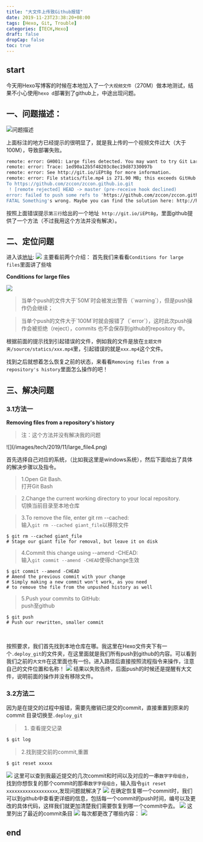 ```yaml
---
title: "大文件上传致Github报错"
date: 2019-11-23T23:38:20+08:00
tags: [Hexo, Git, Trouble]  
categories: [TECH,Hexo]
draft: false
dropCap: false
toc: true
---
```

## start
今天用Hexo写博客的时候在本地加入了一个`大视频文件`（270M）做本地测试，结果不小心使用`hexo d`部署到了github上，中途出现问题。

## 一、问题描述：

![](/images/tech/2019/11/large_file.png "问题描述")

上面标注的地方已经提示的很明显了，就是我上传的一个视频文件过大（大于100M），导致部署失败。

```bash
remote: error: GH001: Large files detected. You may want to try Git Large File Storage - https://git-lfs.github.com.
remote: error: Trace: 1ed90a12b5f48203c8ec19d87330097b
remote: error: See http://git.io/iEPt8g for more information.
remote: error: File statics/file.mp4 is 271.90 MB; this exceeds GitHub's file size limit of 100.00 MB
To https://github.com/zccon/zccon.github.io.git
 ! [remote rejected] HEAD -> master (pre-receive hook declined)
error: failed to push some refs to 'https://github.com/zccon/zccon.github.io.git'
FATAL Something's wrong. Maybe you can find the solution here: http://hexo.io/docs/troubleshooting.html
```
按照上面错误提示`第三行`给出的一个地址` http://git.io/iEPt8g`，里面github提供了一个方法（不过我用这个方法并没有解决）。

## 二、定位问题
进入该[地址](http://git.io/iEPt8g):
![](/images/tech/2019/11/large_file2.png)
主要看前两个介绍：
首先我们来看看`Conditions for large files`里面讲了些啥

**Conditions for large files**

![](/images/tech/2019/11/large_file3.png)

<blockquote class="colorquote info"><p>当单个push的文件大于`50M`时会被发出警告（`warning`），但是push操作仍会继续；</p></blockquote>

<blockquote class="colorquote info"><p>当单个push的文件大于`100M`时就会报错了（`error`），这时此次push操作会被拒绝（reject），commits 也不会保存到github的repository 中。</p></blockquote>

根据前面的提示找到引起错误的文件，例如我的文件是放在`主题文件夹/source/statics/xxx.mp4`里，引起错误的就是`xxx.mp4`这个文件。

找到之后就想着怎么恢复之前的状态，来看看`Removing files from a repository's history`里面怎么操作的吧！

## 三、解决问题

### 3.1方法一
**Removing files from a repository's history**
<blockquote class="colorquote warning"><p>注：这个方法并没有解决我的问题</p></blockquote>
![](/images/tech/2019/11/large_file4.png)

首先选择自己对应的系统，（比如我这里是windows系统），然后下面给出了具体的解决步骤以及指令。

> 1.Open Git Bash.<br/>
	打开Git Bash<br/>


> 2.Change the current working directory to your local repository.<br/>
	切换当前目录至本地仓库<br/>


> 3.To remove the file, enter git rm --cached:<br/>输入`git rm --cached giant_file`以移除文件<br/>
```
$ git rm --cached giant_file
# Stage our giant file for removal, but leave it on disk
```
> 4.Commit this change using --amend -CHEAD:<br/>
	输入`git commit --amend -CHEAD`使得change生效<br/>
```
$ git commit --amend -CHEAD
# Amend the previous commit with your change
# Simply making a new commit won't work, as you need
# to remove the file from the unpushed history as well
```
> 5.Push your commits to GitHub:<br/>
	push至github<br/>
```
$ git push
# Push our rewritten, smaller commit
```
<br/>

按照要求，我们首先找到本地仓库在哪。我这里在Hexo文件夹下有一个`.deploy_git`的文件夹，在这里面就是我们所有push到github的内容。可以看到我们之前的`大文件`在这里面也有一份。进入路径后直接按照流程指令来操作，注意自己的文件位置和名称！
![](/images/tech/2019/11/large_file5.png)
结果以失败告终，后面push的时候还是提醒有大文件，说明前面的操作并没有移除文件。

### 3.2方法二
因为是在提交的过程中报错，需要先撤销已提交的commit，直接重置到原来的commit
目录切换至`.deploy_git`

> 1. 查看提交记录
```bash
$ git log
```
> 2.找到提交前的commit,重置
```bash
$ git reset xxxxx
```
![](/images/tech/2019/11/large_file6.png)
这里可以查到我最近提交的几次commit和时间以及对应的一串`数字字母组合`，找到你想恢复的那个commit的那串`数字字母组合`，输入指令`git reset xxxxxxxxxxxxxxxxxxx`,发现问题就解决了
![](/images/tech/2019/11/large_file7.png)
在确定恢复哪一个commit时，我们可以到github中查看更详细的信息，包括每一个commit的push时间，编号以及更改的具体代码，这样我们就更加清楚我们需要恢复到哪一个commit中去。
![](/images/tech/2019/11/large_file8.png)
这里列出了最近的commit条目
![](/images/tech/2019/11/large_file9.png)
每次都更改了哪些内容：
![](/images/tech/2019/11/large_file10.png)

## end